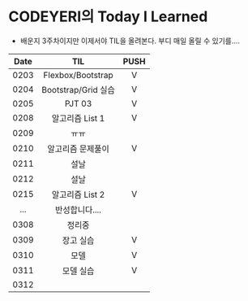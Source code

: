 # CODEYERI의 Today I Learned

- 배운지 3주차이지만 이제서야 TIL을 올려본다. 부디 매일 올릴 수 있기를....

| Date |         TIL         | PUSH |
| :--: | :-----------------: | :--: |
| 0203 |  Flexbox/Bootstrap  |  V   |
| 0204 | Bootstrap/Grid 실습 |  V   |
| 0205 |       PJT 03        |  V   |
| 0208 |   알고리즘 List 1   |  V   |
| 0209 |        ㅠㅠ         |      |
| 0210 |  알고리즘 문제풀이  |  V   |
| 0211 |        설날         |      |
| 0212 |        설날         |      |
| 0215 |   알고리즘 List 2   |  V   |
| ...  |   반성합니다....    |      |
| 0308 |       정리중        |      |
| 0309 |      장고 실습      |  V   |
| 0310 |        모델         |  V   |
| 0311 |      모델 실습      |  V   |
| 0312 |                     |      |
